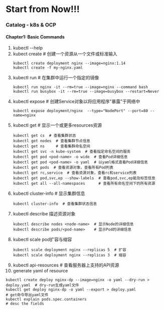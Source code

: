 # **Start from Now!!!**

### **Catalog - k8s & OCP**
#### Chapter1: Basic Commands
1. kubectl --help
2. kubect create  # 创建一个资源从一个文件或标准输入
	 ```
   kubectl create deployment nginx --image=nginx:1.14 
   kubectl create -f my-nginx.yaml
   ```
3. kubectl run  # 在集群中运行一个指定的镜像
   ```
   kubectl run nginx -it --rm=true --image=nginx --command bash
   kubectl run busybox -it --rm=true --image=busybox --restart=Never
   ```
4. kubectl expose # 创建Service对象以将应用程序"暴露"于网络中
   ```
   kubectl expose deployment/nginx  --type="NodePort" --port=80 --name=nginx
   ```
5. kubectl get  # 显示一个或更多resources资源
   ```
   kubectl get cs  # 查看集群状态
   kubectl get nodes  # 查看集群节点信息
   kubectl get ns     # 查看集群命名空间
   kubectl get svc -n kube-system  # 查看指定命名空间的服务
   kubectl get pod <pod-name> -o wide  # 查看Pod详细信息
   kubectl get pod <pod-name> -o yaml  # 以yaml格式查看Pod详细信息
   kubectl get pods  # 查看资源对象，查看所有Pod列表
   kubectl get rc,service  # 查看资源对象，查看rc和service列表
   kubectl get pod,svc,ep --show-labels  # 查看pod,svc,ep能及标签信息
   kubectl get all --all-namespaces      # 查看所有命名空间下的所有资源
   ```
6. kubectl cluster-info   # 显示集群信息
	 ```
   kubectl cluster-info  # 查看集群状态信息
   ```
7. kubectl describe 描述资源对象
	 ```
   kubectl describe nodes <node-name>  # 显示Node的详细信息
   kubectl describe pods/<pod-name>    # 显示Pod的详细信息
   ```
8. kubectl scale pod扩容与缩容
	 ```
   kubectl scale deployment nginx --replicas 5  # 扩容
   kubectl scale deployment nginx --replicas 3  # 缩容
   ```
9. kubectl api-resources # 查看服务器上支持的API资源
10. generate yaml of resource
   ```
   kubectl create deploy nginx-dp --image=nginx -o yaml --dry-run > deploy.yaml  # dry-run生成yaml文件
   kubectl get deploy nginx-dp -o yaml --export > deploy.yaml                    # get命令导出yaml文件
   kubectl explain pods.spec.containers                                          # desc the fields
   ```








